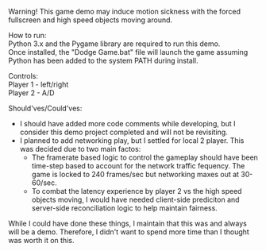 Warning! This game demo may induce motion sickness with the forced fullscreen and high speed objects moving around.

How to run:<br/>
Python 3.x and the Pygame library are required to run this demo.<br/>
Once installed, the "Dodge Game.bat" file will launch the game assuming Python has been added to the system PATH during install.<br/>

Controls:<br/>
Player 1 - left/right<br/>
Player 2 - A/D

Should'ves/Could'ves:<br/>
- I should have added more code comments while developing, but I consider this demo project completed and will not be revisiting.
- I planned to add networking play, but I settled for local 2 player. This was decided due to two main factos:<br/>
  - The framerate based logic to control the gameplay should have been time-step based to account for the network traffic fequency. The game is locked to 240 frames/sec but networking maxes out at 30-60/sec.
  - To combat the latency experience by player 2 vs the high speed objects moving, I would have needed client-side prediciton and server-side reconciliation logic to help maintain fairness.

While I could have done these things, I maintain that this was and always will be a demo. Therefore, I didn't want to spend more time than I thought was worth it on this.

